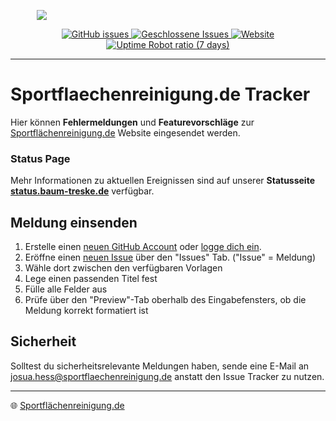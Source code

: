 <p align="center" style="width: 20%;"><img src="https://www.sportflaechenreinigung.de/resource/logo/Logo_v1.20_mTx_gr_tr.png"></p>

<p align="center">
<a href="https://github.com/Treske-Dach-Sportflaechenreinigung/Bugs/issues?q=is%3Aopen+is%3Aissue">
  <img alt="GitHub issues" src="https://img.shields.io/github/issues-raw/Treske-Dach-Sportflaechenreinigung/Bugs">
</a>
<a href="https://github.com/Treske-Dach-Sportflaechenreinigung/Bugs/issues?q=is%3Aissue+is%3Aclosed">
  <img src="https://img.shields.io/github/issues-closed-raw/Treske-Dach-Sportflaechenreinigung/Bugs.svg?label=Geschlossen" alt="Geschlossene Issues">
</a>
<a href="https://www.sportflaechenreinigung.de">
  <img alt="Website" src="https://img.shields.io/website?url=https%3A%2F%2Fsportflaechenreinigung.de&up_message=online&down_message=offline">
  <img alt="Uptime Robot ratio (7 days)" src="https://img.shields.io/uptimerobot/ratio/7/m796332756-050a7f961816818b378ebb93?style=flat&label=Website%20-%20Uptime%3A&link=https%3A%2F%2Fstats.uptimerobot.com%2FEMz4As1oPR">
</a>
</p>

---

# Sportflaechenreinigung.de Tracker

Hier können **Fehlermeldungen** und **Featurevorschläge** zur [Sportflächenreinigung.de](https://www.sportflaechenreinigung.de) Website eingesendet werden.

### Status Page

Mehr Informationen zu aktuellen Ereignissen sind auf unserer **Statusseite [status.baum-treske.de](https://treske.josuadev.de)** verfügbar.

##  Meldung einsenden

1. Erstelle einen [neuen GitHub Account](https://github.com/join) oder [logge dich ein](https://github.com/login?return_to=%2FTreske-Dach-Sportflaechenreinigung%2FBugs).
2. Eröffne einen [neuen Issue](https://github.com/Treske-Dach-Sportflaechenreinigung/Bugs/issues/new/choose) über den "Issues" Tab. ("Issue" = Meldung)
3. Wähle dort zwischen den verfügbaren Vorlagen
4. Lege einen passenden Titel fest
5. Fülle alle Felder aus
6. Prüfe über den "Preview"-Tab oberhalb des Eingabefensters, ob die Meldung korrekt formatiert ist

## Sicherheit

Solltest du sicherheitsrelevante Meldungen haben, sende eine E-Mail an [josua.hess@sportflaechenreinigung.de](mailto:josua.hess@sportflaechenreinigung.de) anstatt den Issue Tracker zu nutzen.

----

🌐 [Sportflächenreinigung.de](https://www.sportflaechenreinigung.de)    
